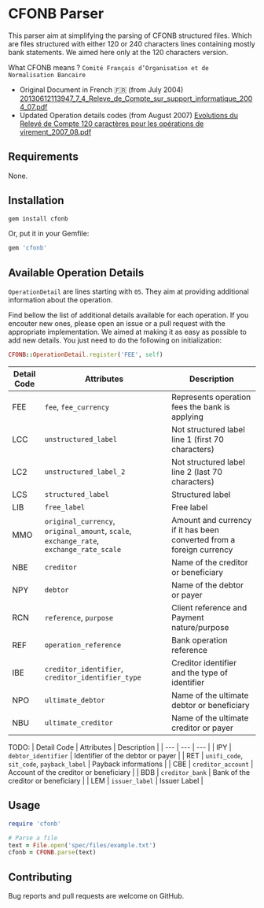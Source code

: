 # CFONB Parser

This parser aim at simplifying the parsing of CFONB structured files.
Which are files structured with either 120 or 240 characters lines containing mostly bank statements.
We aimed here only at the 120 characters version.

What CFONB means ? `Comité Français d’Organisation et de Normalisation Bancaire`

- Original Document in French 🇫🇷 (from July 2004)
  [20130612113947_7_4_Releve_de_Compte_sur_support_informatique_2004_07.pdf](https://github.com/pennylane-hq/cfonb/files/13307686/20130612113947_7_4_Releve_de_Compte_sur_support_informatique_2004_07.pdf)
- Updated Operation details codes (from August 2007)
  [Evolutions du Relevé de Compte 120 caractères pour les opérations de virement_2007_08.pdf](https://github.com/user-attachments/files/17554987/Evolutions.du.Releve.de.Compte.120.caracteres.pour.les.operations.de.virement.Aout.2007.pdf)

## Requirements

None.

## Installation

```bash
gem install cfonb
```

Or, put it in your Gemfile:

```ruby
gem 'cfonb'
```

## Available Operation Details

`OperationDetail` are lines starting with `05`. They aim at providing additional information about the operation.

Find bellow the list of additional details available for each operation.
If you encouter new ones, please open an issue or a pull request with the appropriate implementation.
We aimed at making it as easy as possible to add new details. You just need to do the following on initialization:

```ruby
CFONB::OperationDetail.register('FEE', self)
```

| Detail Code | Attributes                                                                              | Description                                                          |
| ----------- | --------------------------------------------------------------------------------------- | -------------------------------------------------------------------- |
| FEE         | `fee`, `fee_currency`                                                                   | Represents operation fees the bank is applying                       |
| LCC         | `unstructured_label`                                                                    | Not structured label line 1 (first 70 characters)                    |
| LC2         | `unstructured_label_2`                                                                  | Not structured label line 2 (last 70 characters)                     |
| LCS         | `structured_label`                                                                      | Structured label                                                     |
| LIB         | `free_label`                                                                            | Free label                                                           |
| MMO         | `original_currency`, `original_amount`, `scale`, `exchange_rate`, `exchange_rate_scale` | Amount and currency if it has been converted from a foreign currency |
| NBE         | `creditor`                                                                              | Name of the creditor or beneficiary                                  |
| NPY         | `debtor`                                                                                | Name of the debtor or payer                                          |
| RCN         | `reference`, `purpose`                                                                  | Client reference and Payment nature/purpose                          |
| REF         | `operation_reference`                                                                   | Bank operation reference                                             |
| IBE         | `creditor_identifier`, `creditor_identifier_type`                                       | Creditor identifier and the type of identifier                       |
| NPO         | `ultimate_debtor`                                                                       | Name of the ultimate debtor or beneficiary                           |
| NBU         | `ultimate_creditor`                                                                     | Name of the ultimate creditor or payer                               |

TODO:
| Detail Code | Attributes | Description |
| --- | --- | --- |
| IPY | `debtor_identifier` | Identifier of the debtor or payer |
| RET | `unifi_code`, `sit_code`, `payback_label` | Payback informations |
| CBE | `creditor_account` | Account of the creditor or beneficiary |
| BDB | `creditor_bank` | Bank of the creditor or beneficiary |
| LEM | `issuer_label` | Issuer Label |

## Usage

```ruby
require 'cfonb'

# Parse a file
text = File.open('spec/files/example.txt')
cfonb = CFONB.parse(text)
```

## Contributing

Bug reports and pull requests are welcome on GitHub.
